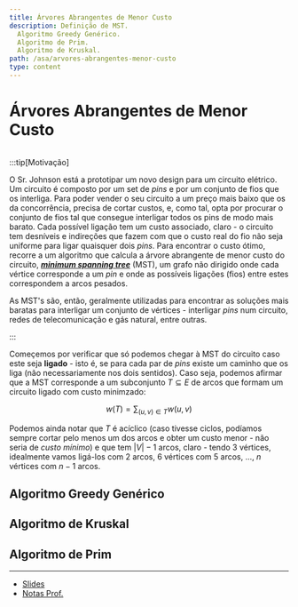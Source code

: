 ```yaml
---
title: Árvores Abrangentes de Menor Custo
description: Definição de MST.
  Algoritmo Greedy Genérico.
  Algoritmo de Prim.
  Algoritmo de Kruskal.
path: /asa/arvores-abrangentes-menor-custo
type: content
---
```


# Árvores Abrangentes de Menor Custo

```toc

```

:::tip[Motivação]

O Sr. Johnson está a prototipar um novo design para um circuito elétrico. Um circuito é composto por um set de _pins_ e por um conjunto de fios que os interliga. Para poder vender o seu circuito a um preço mais baixo que os da concorrência, precisa de cortar custos, e, como tal, opta por procurar o conjunto de fios tal que consegue interligar todos os pins de modo mais barato. Cada possível ligação tem um custo associado, claro - o circuito tem desníveis e indireções que fazem com que o custo real do fio não seja uniforme para ligar quaisquer dois _pins_. Para encontrar o custo ótimo, recorre a um algoritmo que calcula a árvore abrangente de menor custo do circuito, [**_minimum spanning tree_**](color:yellow) (MST), um grafo não dirigido onde cada vértice corresponde a um _pin_ e onde as possíveis ligações (fios) entre estes correspondem a arcos pesados.

As MST's são, então, geralmente utilizadas para encontrar as soluções mais baratas para interligar um conjunto de vértices - interligar _pins_ num circuito, redes de telecomunicação e gás natural, entre outras.

:::

Começemos por verificar que só podemos chegar à MST do circuito caso este seja **ligado** - isto é, se para cada par de _pins_ existe um caminho que os liga (não necessariamente nos dois sentidos). Caso seja, podemos afirmar que a MST corresponde a um subconjunto $T \subseteq E$ de arcos que formam um circuito ligado com custo minimzado:

$$
w(T) = \sum_{(u, v) \in T} w(u, v)
$$

Podemos ainda notar que $T$ é acíclico (caso tivesse ciclos, podíamos sempre cortar pelo menos um dos arcos e obter um custo menor - não seria de _custo mínimo_) e que tem $|V| - 1$ arcos, claro - tendo 3 vértices, idealmente vamos ligá-los com 2 arcos, 6 vértices com 5 arcos, ..., $n$ vértices com $n - 1$ arcos.

## Algoritmo Greedy Genérico

## Algoritmo de Kruskal

## Algoritmo de Prim

---

<!-- TODO - ADD SLIDES AND NOTES -->

- [Slides]()
- [Notas Prof.]()
